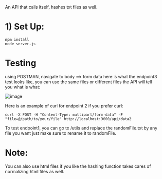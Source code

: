
An API that calls itself, hashes txt files as well.

# 1) Set Up:

```
npm install
node server.js
```

# Testing

using POSTMAN, navigate to body ==> form data here is what the endpoint3 test looks like, you can use the same files or different files the API will tell you what is what:


![image](https://github.com/Ahmedouu/autoAPI/assets/33392644/bd12d896-42bf-46b5-987f-76ece2323600)

Here is an example of curl for endpoint 2 if you prefer curl:
```
curl -X POST -H "Content-Type: multipart/form-data" -F "file=@/path/to/your/file" http://localhost:3000/api/data2

```

To test endpoint1, you can go to /utils and replace the randomFile.txt by any file you want just make sure to rename it to randomFile.

# Note:

You can also use html files if you like the hashing function takes cares of normalizing html files as well.
